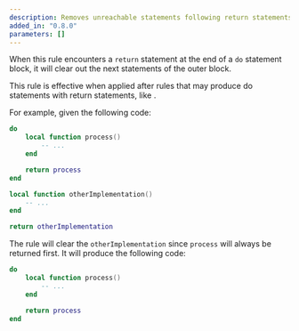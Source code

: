 ```yaml
---
description: Removes unreachable statements following return statements
added_in: "0.8.0"
parameters: []
---
```


When this rule encounters a `return` statement at the end of a `do` statement block, it will clear out the next statements of the outer block.

This rule is effective when applied after rules that may produce do statements with return statements, like <RuleLink rule="remove_unused_if_branch" />.

For example, given the following code:

```lua
do
    local function process()
        -- ...
    end

    return process
end

local function otherImplementation()
    -- ...
end

return otherImplementation
```

The rule will clear the `otherImplementation` since `process` will always be returned first. It will produce the following code:

```lua
do
    local function process()
        -- ...
    end

    return process
end
```
